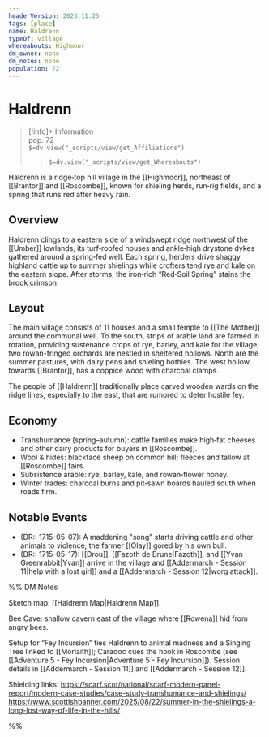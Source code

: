 ```yaml
---
headerVersion: 2023.11.25
tags: [place]
name: Haldrenn
typeOf: village
whereabouts: Highmoor
dm_owner: none
dm_notes: none
population: 72
---
```

# Haldrenn
>[!info]+ Information  
> pop. 72  
> `$=dv.view("_scripts/view/get_Affiliations")`  
>> `$=dv.view("_scripts/view/get_Whereabouts")`

Haldrenn is a ridge‑top hill village in the [[Highmoor]], northeast of [[Brantor]] and [[Roscombe]], known for shieling herds, run‑rig fields, and a spring that runs red after heavy rain.
## Overview
Haldrenn clings to a eastern side of a windswept ridge northwest of the [[Umber]] lowlands, its turf‑roofed houses and ankle‑high drystone dykes gathered around a spring‑fed well. Each spring, herders drive shaggy highland cattle up to summer shielings while crofters tend rye and kale on the eastern slope. After storms, the iron‑rich “Red‑Soil Spring” stains the brook crimson. 

## Layout
The main village consists of 11  houses and a small temple to [[The Mother]] around the communal well.  To the south, strips of arable land are farmed in rotation, providing sustenance crops of rye, barley, and kale for the village; two rowan-fringed orchards are nestled in sheltered hollows. North are the summer pastures, with dairy pens and shieling bothies. The west hollow, towards [[Brantor]], has a coppice wood with charcoal clamps. 

The people of [[Haldrenn]] traditionally place carved wooden wards on the ridge lines, especially to the east, that are rumored to deter hostile fey. 
## Economy
- Transhumance (spring–autumn): cattle families make high‑fat cheeses and other dairy products for buyers in [[Roscombe]].  
- Wool & hides: blackface sheep on common hill; fleeces and tallow at [[Roscombe]] fairs.  
- Subsistence arable: rye, barley, kale, and rowan‑flower honey.  
- Winter trades: charcoal burns and pit‑sawn boards hauled south when roads firm.

## Notable Events
- (DR:: 1715-05-07): A maddening "song" starts driving cattle and other animals to violence; the farmer [[Olay]] gored by his own bull.
- (DR:: 1715-05-17): [[Drou]], [[Fazoth de Brune|Fazoth]], and [[Yvan Greenrabbit|Yvan]] arrive in the village and [[Addermarch - Session 11|help with a lost girl]] and a [[Addermarch - Session 12|worg attack]]. 

%% DM Notes

Sketch map: [[Haldrenn Map|Haldrenn Map]].

Bee Cave: shallow cavern east of the village where [[Rowena]] hid from angry bees.  

Setup for “Fey Incursion” ties Haldrenn to animal madness and a Singing Tree linked to [[Morlaith]]; Caradoc cues the hook in Roscombe (see [[Adventure 5 - Fey Incursion|Adventure 5 - Fey Incursion]]). Session details in [[Addermarch - Session 11]] and [[Addermarch - Session 12]]. 

Shielding links:
https://scarf.scot/national/scarf-modern-panel-report/modern-case-studies/case-study-transhumance-and-shielings/
https://www.scottishbanner.com/2025/08/22/summer-in-the-shielings-a-long-lost-way-of-life-in-the-hills/

%%
